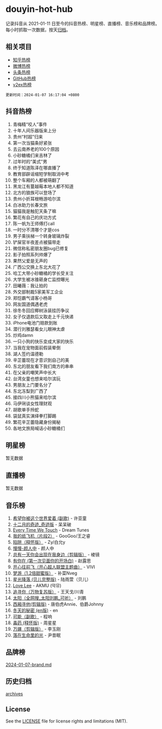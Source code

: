 # douyin-hot-hub

记录抖音从 2021-01-11 日至今的抖音热榜、明星榜、直播榜、音乐榜和品牌榜。每小时抓取一次数据，按天[归档](archives)。

## 相关项目

- [知乎热榜](https://github.com/lonnyzhang423/zhihu-hot-hub)
- [微博热榜](https://github.com/lonnyzhang423/weibo-hot-hub)
- [头条热榜](https://github.com/lonnyzhang423/toutiao-hot-hub)
- [GitHub热榜](https://github.com/lonnyzhang423/github-hot-hub)
- [v2ex热榜](https://github.com/lonnyzhang423/v2ex-hot-hub)


`更新时间：2024-01-07 16:17:04 +0800`

## 抖音热榜

1. 青梅精“咬人”事件
1. 十年人间乐器版来上分
1. 贵州“村超”归来
1. 第一次当猫条好紧张
1. 去云南养老的100个原因
1. 小砂糖橘们来吉林了
1. 过年时的“美式”男
1. 终于知道陈泽在哪直播了
1. 教育部辟谣缩短学制取消中考
1. 整个车厢的人都被萌翻了
1. 黑龙江有蔓越莓本地人都不知道
1. 北方的狼族可以登场了
1. 贵州小折耳根畅游哈尔滨
1. 白冰助力长春文旅
1. 猫猫我是触犯天条了嘛
1. 繁花有自己的庆功方式
1. 陈一帆为王师傅打call
1. 一时分不清哪个才是cos
1. 男子乘扶梯一个转身玻璃炸裂
1. 铲屎官半夜差点被猫带走
1. 微信称私密朋友圈bug已修复
1. 影子拍照系列帅爆了
1. 果然父爱是无声的
1. 广西公交换上东北大花了
1. 哈工大带小砂糖橘的学长受关注
1. 大学生被冰锥砸身亡监控曝光
1. 田曦薇：我让拍的
1. 外交部制裁5家美军工企业
1. 郑恺霸气请客小杨哥
1. 网友国道偶遇老虎
1. 徐冬冬回应椰树泳装挂历争议
1. 女子仅退款后又取走上千元快递
1. iPhone电池门赔款到账
1. 潜行刘雅瑟看女儿眼神太虐
1. 炒鸡damn
1. 一只小狗的快乐变成大家的快乐
1. 当我在宠物面前假装晕倒
1. 湖人签约温德勒
1. 辛芷蕾现在才意识到自己的美
1. 东北的朋友看下我们南方的串串
1. 在父亲的嘲笑声中长大
1. 台湾女童也想来哈尔滨玩
1. 男朋友上门要名分了
1. 东北冻梨到广西了
1. 接四川小熊猫来哈尔滨
1. 马伊琍谈女性理财观
1. 胡歌单手拎蛇
1. 袋鼠真实演绎拳打脚踢
1. 繁花辛芷蕾隐藏身份揭秘
1. 各地文旅局喊话小砂糖橘们

## 明星榜

暂无数据

## 直播榜

暂无数据

## 音乐榜

1. [希望你被这个世界爱着 (副歌)](https://sf86-cdn-tos.douyinstatic.com/obj/tos-cn-ve-2774/oUHCmWQfZlE3QQBKBeD8rCFLpJzPgCpImhsxMt) - 许亚童
1. [十二月的奇迹_奇迹版](https://sf86-cdn-tos.douyinstatic.com/obj/tos-cn-ve-2774/oMslvA9FBzGMGHnyUuoiiUjtIAXfMz6tzwByW8) - 呆呆破
1. [Every Time We Touch](https://sf86-cdn-tos.douyinstatic.com/obj/tos-cn-ve-2774/ogN6lUKQeBBfEVhIOMikG1CcJjugxk1tztZyhP) - Dream Tunes
1. [我的纸飞机（片段2）](https://sf86-cdn-tos.douyinstatic.com/obj/tos-cn-ve-2774/oM2ZrKcg2CD5AeRB2gkeXOFB1IxAGJdZPazYHf) - GooGoo/王之睿
1. [陷阱（释怀版）](https://sf86-cdn-tos.douyinstatic.com/obj/tos-cn-ve-2774/oE8C21LeZrzKLDFfQYgMzx4GAIHageG5IzayY7) - Zy/白允y
1. [慢慢-颜人中](https://sf86-cdn-tos.douyinstatic.com/obj/tos-cn-ve-2774/ocjHNfBXdBxQNC8ZGAeoLMFTUgtBg8bkExunDC) - 颜人中
1. [总有一天你会出现在我身边（剪辑版）](https://sf3-cdn-tos.douyinstatic.com/obj/tos-cn-ve-2774/oMLsHwhWW7CYoAhoWB9EXUQIzNBsfAJxpAoxCU) - 棱镜
1. [有你在 (第一次见面你的开场白)](https://sf3-cdn-tos.douyinstatic.com/obj/tos-cn-ve-2774/oAthrQ3ClJBfI57uBoFEgNDYtNCZ0TSYQQfxQ0) - 赵露思
1. [开心往前飞（开心超人联盟主题曲）](https://sf86-cdn-tos.douyinstatic.com/obj/tos-cn-ve-2774/9d8fb7c82cf1421fb93a9fe925275e0a) - VIVI
1. [梦游（1.2倍甜蜜版）](https://sf86-cdn-tos.douyinstatic.com/obj/tos-cn-ve-2774/o4gyAUm8hwufoEABmwVIiQtHsFuGzAEEWtNMzo) - 补菜Nveg
1. [星光降落 (贝儿完整版)](https://sf86-cdn-tos.douyinstatic.com/obj/tos-cn-ve-2774/okwB9hAwyAtsFFkFBzAX1hOOfQuIoMNs0W2Mwr) - 陆雨萱（贝儿）
1. [Love Lee](https://sf6-cdn-tos.douyinstatic.com/obj/tos-cn-ve-2774/o05GbkJGbCBTdDnMtB0fwOYgkeZp23vrWQDQBS) - AKMU (악뮤)
1. [追寻你（万物复苏版）](https://sf86-cdn-tos.douyinstatic.com/obj/tos-cn-ve-2774/oYeAZJsbjIDit9APmBg8u6uDUQnHmoCf3gbo74) - 王天戈/川青
1. [太阳（全网搜_太阳刘鹏_可听）](https://sf86-cdn-tos.douyinstatic.com/obj/tos-cn-ve-2774/ogWbyIQnlBFImVbeDocRdCIYtBHlbJXgfZMvgz) - 刘鹏
1. [西厢寻他(剪辑版)](https://sf86-cdn-tos.douyinstatic.com/obj/tos-cn-ve-2774/oUsAVfAQKlRNxEv5qxvIB8o5qmIWUcXbzJKJhw) - 唐伯虎Annie、伯爵Johnny
1. [冬天的秘密 (en版)](https://sf86-cdn-tos.douyinstatic.com/obj/tos-cn-ve-2774/okIuMHDdzyf3FjGK4Lphe1vfHcQaPIHAg0Z4CR) - en
1. [可能（副歌）](https://sf86-cdn-tos.douyinstatic.com/obj/tos-cn-ve-2774/cde1731888894259b333569393c2fb51) - 程响
1. [毒药 (释怀版)](https://sf86-cdn-tos.douyinstatic.com/obj/tos-cn-ve-2774/oYILMEAzspdZBIzy4frJNB8ZHPHWAhiwowd4Ad) - 周星星
1. [万疆（剪辑版）](https://sf3-cdn-tos.douyinstatic.com/obj/tos-cn-ve-2774/ooG7oVgFlDTelKCjCsTTobQvbdtj1BBQXnfZd8) - 李玉刚
1. [落在生命里的光](https://sf86-cdn-tos.douyinstatic.com/obj/tos-cn-ve-2774/d9ffa8c090124ea58bb10df9b510c01d) - 尹昔眠

## 品牌榜

[2024-01-07-brand.md](archives/2024-01-07-brand.md)

## 历史归档

[archives](archives)

## License

See the [LICENSE](LICENSE) file for license rights and limitations (MIT).
